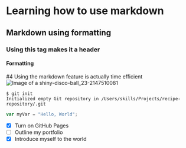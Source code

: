 # Learning how to use markdown
## Markdown using formatting 
### Using this tag makes it a header
#### Formatting 
#4 Using the markdown feature is actually time efficient 
![Image of a shiny-disco-ball_23-2147510081](https://github.com/user-attachments/assets/c774bca7-4546-49a3-a5a4-bfab32ca2c3d)

```
$ git init
Initialized empty Git repository in /Users/skills/Projects/recipe-repository/.git
```

``` javascript
var myVar = "Hello, World";
```

- [x] Turn on GitHub Pages
- [ ] Outline my portfolio
- [x] Introduce myself to the world
